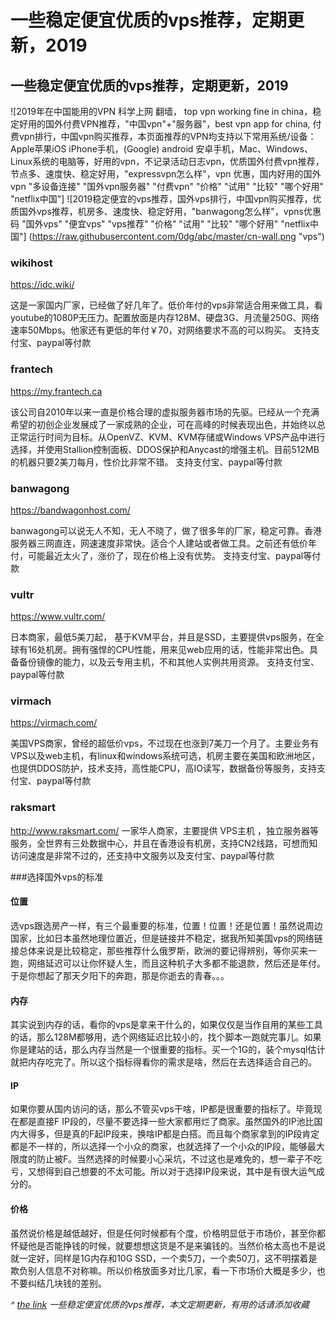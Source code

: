 # 一些稳定便宜优质的vps推荐，定期更新，2019

## 一些稳定便宜优质的vps推荐，定期更新，2019

![2019年在中国能用的VPN 科学上网 翻墙， top vpn working fine in china，稳定好用的国外付费VPN推荐，"中国vpn"+"服务器"，best vpn app for china, 付费vpn排行，中国vpn购买推荐，本页面推荐的VPN均支持以下常用系统/设备：Apple苹果iOS iPhone手机，(Google) android 安卓手机，Mac、Windows、Linux系统的电脑等，好用的vpn，不记录活动日志vpn，优质国外付费vpn推荐，节点多、速度快、稳定好用，"expressvpn怎么样"，vpn 优惠，国内好用的国外vpn "多设备连接" "国外vpn服务器" "付费vpn" "价格" "试用" "比较" "哪个好用" "netflix中国"]
![2019稳定便宜的vps推荐，国外vps排行，中国vpn购买推荐，优质国外vps推荐，机房多、速度快、稳定好用，"banwagong怎么样"，vpns优惠码 "国外vps" "便宜vps" "vps推荐" "价格" "试用" "比较" "哪个好用" "netflix中国"]
(https://raw.githubusercontent.com/0dg/abc/master/cn-wall.png "vps")

### wikihost
https://idc.wiki/

这是一家国内厂家，已经做了好几年了。低价年付的vps非常适合用来做工具，看youtube的1080P无压力。配置放面是内存128M、硬盘3G、月流量250G、网络速率50Mbps。他家还有更低的年付￥70，对网络要求不高的可以购买。 支持支付宝、paypal等付款

### frantech
https://my.frantech.ca

该公司自2010年以来一直是价格合理的虚拟服务器市场的先驱。已经从一个充满希望的初创企业发展成了一家成熟的企业，可在高峰的时候表现出色，并始终以总正常运行时间为目标。从OpenVZ、KVM、KVM存储或Windows VPS产品中进行选择，并使用Stallion控制面板、DDOS保护和Anycast的增强主机。目前512MB的机器只要2美刀每月，性价比非常不错。 支持支付宝、paypal等付款

### banwagong
https://bandwagonhost.com/

banwagong可以说无人不知，无人不晓了，做了很多年的厂家，稳定可靠。香港服务器三网直连，网速速度非常快。适合个人建站或者做工具。之前还有低价年付，可能最近太火了，涨价了，现在价格上没有优势。 支持支付宝、paypal等付款

### vultr

https://www.vultr.com/

日本商家，最低5美刀起， 基于KVM平台，并且是SSD，主要提供vps服务，在全球有16处机房。拥有强悍的CPU性能，用来见web应用的话，性能非常出色。具备备份镜像的能力，以及云专用主机，不和其他人实例共用资源。 支持支付宝、paypal等付款

### virmach
https://virmach.com/

美国VPS商家，曾经的超低价vps，不过现在也涨到7美刀一个月了。主要业务有VPS以及web主机，有linux和windows系统可选，机房主要在美国和欧洲地区，也提供DDOS防护，技术支持，高性能CPU，高IO读写，数据备份等服务，支持支付宝、paypal等付款

### raksmart
http://www.raksmart.com/
一家华人商家，主要提供 VPS主机 ，独立服务器等服务，全世界有三处数据中心，并且在香港设有机房，支持CN2线路，可想而知访问速度是非常不过的，还支持中文服务以及支付宝、paypal等付款

###选择国外vps的标准

#### 位置

选vps跟选房产一样，有三个最重要的标准，位置！位置！还是位置！虽然说周边国家，比如日本虽然地理位置近，但是链接并不稳定，据我所知美国vps的网络链接总体来说是比较稳定，那些推荐什么俄罗斯，欧洲的要记得辨别，等你买来一跑，网络延迟可以让你怀疑人生，而且这种机子大多都不能退款，然后还是年付。于是你想起了那天夕阳下的奔跑，那是你逝去的青春。。。

#### 内存

其实说到内存的话，看你的vps是拿来干什么的，如果仅仅是当作自用的某些工具的话，那么128M都够用，选个网络延迟比较小的，找个脚本一跑就完事儿。如果你是建站的话，那么内存当然是一个很重要的指标。买一个1G的，装个mysql估计就把内存吃完了。所以这个指标得看你的需求是啥，然后在去选择适合自己的。

#### IP

如果你要从国内访问的话，那么不管买vps干啥，IP都是很重要的指标了。毕竟现在都是直接F IP段的，尽量不要选择一些大家都用烂了商家。虽然国外的IP池比国内大得多，但是真的F起IP段来，换啥IP都是白搭。而且每个商家拿到的IP段肯定都是不一样的，所以选择一个小众的商家，也就选择了一个小众的IP段，能够最大限度的防止被F。当然选择的时候要小心采坑，不过这也是难免的，想一辈子不吃亏，又想得到自己想要的不太可能。所以对于选择IP段来说，其中是有很大运气成分的。

#### 价格

虽然说价格是越低越好，但是任何时候都有个度，价格明显低于市场价，甚至你都怀疑他是否能挣钱的时候，就要想想这货是不是来骗钱的。当然价格太高也不是说就一定好，同样是1G内存和10G SSD，一个卖5刀，一个卖50刀，这不明摆着是欺负别人信息不对称嘛。所以价格放面多对比几家，看一下市场价大概是多少，也不要纠结几块钱的差别。

*^ [the link](https://topvps.github.io) 一些稳定便宜优质的vps推荐，本文定期更新，有用的话请添加收藏*
